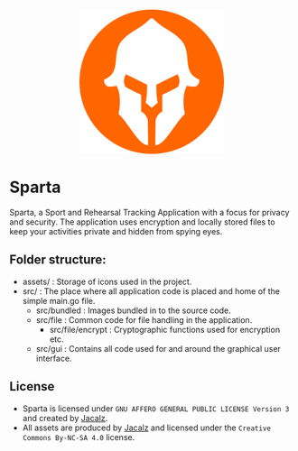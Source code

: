 <p align="center">
  <br /><img
    width="256"
    src="assets/github-readme-logo.png"
    alt="Sparta – Sport and Rehearsal Tracking Application"
  />
</p>

# Sparta

Sparta, a Sport and Rehearsal Tracking Application with a focus for privacy and security.
The application uses encryption and locally stored files to keep your activities private and hidden from spying eyes.

## Folder structure:
- assets/ : Storage of icons used in the project.
- src/ : The place where all application code is placed and home of the simple main.go file.
  - src/bundled : Images bundled in to the source code.
  - src/file : Common code for file handling in the application.
    - src/file/encrypt : Cryptographic functions used for encryption etc.
  - src/gui : Contains all code used for and around the graphical user interface.
  
## License
- Sparta is licensed under `GNU AFFERO GENERAL PUBLIC LICENSE Version 3` and created by [Jacalz](https://github.com/jacalz).
- All assets are produced by [Jacalz](https://github.com/jacalz) and licensed under the `Creative Commons By-NC-SA 4.0` license.
